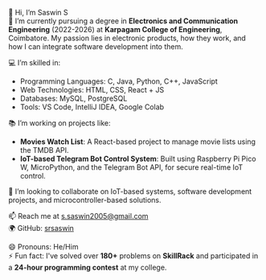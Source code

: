 👋 Hi, I’m Saswin S  
🌱 I’m currently pursuing a degree in **Electronics and Communication Engineering** (2022-2026) at **Karpagam College of Engineering**, Coimbatore. My passion lies in electronic products, how they work, and how I can integrate software development into them.

💻 I’m skilled in:
- Programming Languages: C, Java, Python, C++, JavaScript
- Web Technologies: HTML, CSS, React + JS
- Databases: MySQL, PostgreSQL
- Tools: VS Code, IntelliJ IDEA, Google Colab

📚 I’m working on projects like:
- **Movies Watch List**: A React-based project to manage movie lists using the TMDB API.
- **IoT-based Telegram Bot Control System**: Built using Raspberry Pi Pico W, MicroPython, and the Telegram Bot API, for secure real-time IoT control.

💞️ I’m looking to collaborate on IoT-based systems, software development projects, and microcontroller-based solutions.

📫 Reach me at [s.saswin2005@gmail.com](mailto:s.saswin2005@gmail.com)  
🌍 GitHub: [srsaswin](https://github.com/srsaswin)

😄 Pronouns: He/Him  
⚡ Fun fact: I've solved over **180+** problems on **SkillRack** and participated in a **24-hour programming contest** at my college.
